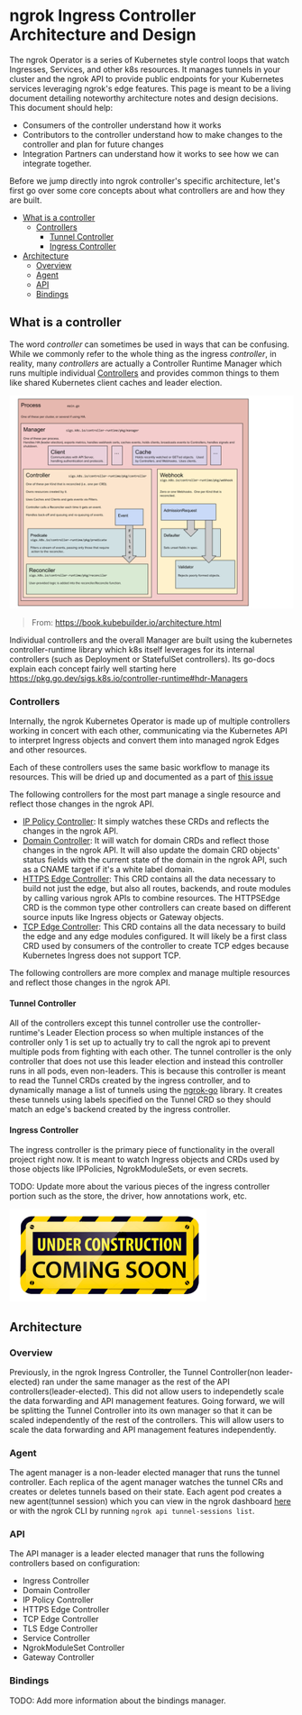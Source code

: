 <!-- omit in toc -->
# ngrok Ingress Controller Architecture and Design

The ngrok Operator is a series of Kubernetes style control loops that watch Ingresses, Services, and other k8s resources. It manages tunnels in your cluster and the ngrok API to provide public endpoints for your Kubernetes services leveraging ngrok's edge features. This page is meant to be a living document detailing noteworthy architecture notes and design decisions. This document should help:
- Consumers of the controller understand how it works
- Contributors to the controller understand how to make changes to the controller and plan for future changes
- Integration Partners can understand how it works to see how we can integrate together.

Before we jump directly into ngrok controller's specific architecture, let's first go over some core concepts about what controllers are and how they are built.

- [What is a controller](#what-is-a-controller)
  - [Controllers](#controllers)
    - [Tunnel Controller](#tunnel-controller)
    - [Ingress Controller](#ingress-controller)
- [Architecture](#architecture)
  - [Overview](#overview)
  - [Agent](#agent)
  - [API](#api)
  - [Bindings](#bindings)


## What is a controller

The word _controller_ can sometimes be used in ways that can be confusing. While we commonly refer to the whole thing as the ingress _controller_, in reality, many _controllers_ are actually a Controller Runtime Manager which runs multiple individual [Controllers](https://kubernetes.io/docs/concepts/architecture/controller/) and provides common things to them like shared Kubernetes client caches and leader election.

![Kubebuilder Architecture Diagram](../assets/images/kubebuilder_architecture_diagram.svg)

> From: https://book.kubebuilder.io/architecture.html

Individual controllers and the overall Manager are built using the kubernetes controller-runtime library which k8s itself leverages for its internal controllers (such as Deployment or StatefulSet controllers). Its go-docs explain each concept fairly well starting here https://pkg.go.dev/sigs.k8s.io/controller-runtime#hdr-Managers

### Controllers

Internally, the ngrok Kubernetes Operator is made up of multiple controllers working in concert with each other, communicating via the Kubernetes API to interpret Ingress objects and convert them into managed ngrok Edges and other resources.

Each of these controllers uses the same basic workflow to manage its resources. This will be dried up and documented as a part of [this issue](https://github.com/ngrok/ngrok-operator/issues/118)

The following controllers for the most part manage a single resource and reflect those changes in the ngrok API.
- [IP Policy Controller](../../internal/controller/ingress/ippolicy_controller.go): It simply watches these CRDs and reflects the changes in the ngrok API.
- [Domain Controller](../../internal/controller/ingress/domain_controller.go): It will watch for domain CRDs and reflect those changes in the ngrok API. It will also update the domain CRD objects' status fields with the current state of the domain in the ngrok API, such as a CNAME target if it's a white label domain.
- [HTTPS Edge Controller](../../internal/controller/ingress/httpsedge_controller.go): This CRD contains all the data necessary to build not just the edge, but also all routes, backends, and route modules by calling various ngrok APIs to combine resources. The HTTPSEdge CRD is the common type other controllers can create based on different source inputs like Ingress objects or Gateway objects.
- [TCP Edge Controller](../../internal/controller/ingress/tcpedge_controller.go): This CRD contains all the data necessary to build the edge and any edge modules configured. It will likely be a first class CRD used by consumers of the controller to create TCP edges because Kubernetes Ingress does not support TCP.

The following controllers are more complex and manage multiple resources and reflect those changes in the ngrok API.

#### Tunnel Controller

All of the controllers except this tunnel controller use the controller-runtime's Leader Election process so when multiple instances of the controller only 1 is set up to actually try to call the ngrok api to prevent multiple pods from fighting with each other. The tunnel controller is the only controller that does not use this leader election and instead this controller runs in all pods, even non-leaders. This is because this controller is meant to read the Tunnel CRDs created by the ingress controller, and to dynamically manage a list of tunnels using the [ngrok-go](https://github.com/ngrok/ngrok-go) library. It creates these tunnels using labels specified on the Tunnel CRD so they should match an edge's backend created by the ingress controller.


#### Ingress Controller

The ingress controller is the primary piece of functionality in the overall project right now. It is meant to watch Ingress objects and CRDs used by those objects like IPPolicies, NgrokModuleSets, or even secrets.

TODO: Update more about the various pieces of the ingress controller portion such as the store, the driver, how annotations work, etc.

<img src="../assets/images/Under-Construction-Sign.png" alt="Under Construction" width="350" />

## Architecture

### Overview

Previously, in the ngrok Ingress Controller, the Tunnel Controller(non leader-elected) ran under the same manager as the rest of the API controllers(leader-elected). This did not allow users to independetly scale the data forwarding and API management features. Going forward, we will be splitting the Tunnel Controller into its own manager so that it can be scaled independently of the rest of the controllers. This will allow users to scale the data forwarding and API management features independently.

### Agent

The agent manager is a non-leader elected manager that runs the tunnel controller. Each replica of the agent manager watches the tunnel CRs and creates or deletes tunnels based on their state. Each agent pod creates a new agent(tunnel session) which you can view in the ngrok dashboard [here](https://dashboard.ngrok.com/agents) or with the ngrok CLI by running `ngrok api tunnel-sessions list`.


### API

The API manager is a leader elected manager that runs the following controllers based on configuration:

* Ingress Controller
* Domain Controller
* IP Policy Controller
* HTTPS Edge Controller
* TCP Edge Controller
* TLS Edge Controller
* Service Controller
* NgrokModuleSet Controller
* Gateway Controller

### Bindings

TODO: Add more information about the bindings manager.

